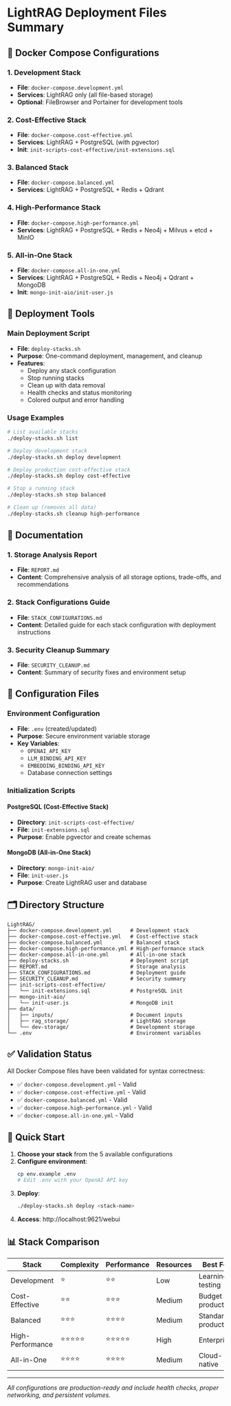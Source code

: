 # LightRAG Deployment Files Summary

## 📁 Docker Compose Configurations

### 1. Development Stack
- **File**: `docker-compose.development.yml`
- **Services**: LightRAG only (all file-based storage)
- **Optional**: FileBrowser and Portainer for development tools

### 2. Cost-Effective Stack  
- **File**: `docker-compose.cost-effective.yml`
- **Services**: LightRAG + PostgreSQL (with pgvector)
- **Init**: `init-scripts-cost-effective/init-extensions.sql`

### 3. Balanced Stack
- **File**: `docker-compose.balanced.yml`
- **Services**: LightRAG + PostgreSQL + Redis + Qdrant

### 4. High-Performance Stack
- **File**: `docker-compose.high-performance.yml`  
- **Services**: LightRAG + PostgreSQL + Redis + Neo4j + Milvus + etcd + MinIO

### 5. All-in-One Stack
- **File**: `docker-compose.all-in-one.yml`
- **Services**: LightRAG + PostgreSQL + Redis + Neo4j + Qdrant + MongoDB
- **Init**: `mongo-init-aio/init-user.js`

## 🚀 Deployment Tools

### Main Deployment Script
- **File**: `deploy-stacks.sh`
- **Purpose**: One-command deployment, management, and cleanup
- **Features**: 
  - Deploy any stack configuration
  - Stop running stacks
  - Clean up with data removal
  - Health checks and status monitoring
  - Colored output and error handling

### Usage Examples
```bash
# List available stacks
./deploy-stacks.sh list

# Deploy development stack
./deploy-stacks.sh deploy development

# Deploy production cost-effective stack  
./deploy-stacks.sh deploy cost-effective

# Stop a running stack
./deploy-stacks.sh stop balanced

# Clean up (removes all data)
./deploy-stacks.sh cleanup high-performance
```

## 📖 Documentation

### 1. Storage Analysis Report
- **File**: `REPORT.md`
- **Content**: Comprehensive analysis of all storage options, trade-offs, and recommendations

### 2. Stack Configurations Guide  
- **File**: `STACK_CONFIGURATIONS.md`
- **Content**: Detailed guide for each stack configuration with deployment instructions

### 3. Security Cleanup Summary
- **File**: `SECURITY_CLEANUP.md`  
- **Content**: Summary of security fixes and environment setup

## 🔧 Configuration Files

### Environment Configuration
- **File**: `.env` (created/updated)
- **Purpose**: Secure environment variable storage
- **Key Variables**:
  - `OPENAI_API_KEY`
  - `LLM_BINDING_API_KEY` 
  - `EMBEDDING_BINDING_API_KEY`
  - Database connection settings

### Initialization Scripts

#### PostgreSQL (Cost-Effective Stack)
- **Directory**: `init-scripts-cost-effective/`
- **File**: `init-extensions.sql`
- **Purpose**: Enable pgvector and create schemas

#### MongoDB (All-in-One Stack)  
- **Directory**: `mongo-init-aio/`
- **File**: `init-user.js`
- **Purpose**: Create LightRAG user and database

## 🗂️ Directory Structure

```
LightRAG/
├── docker-compose.development.yml      # Development stack
├── docker-compose.cost-effective.yml   # Cost-effective stack
├── docker-compose.balanced.yml         # Balanced stack  
├── docker-compose.high-performance.yml # High-performance stack
├── docker-compose.all-in-one.yml       # All-in-one stack
├── deploy-stacks.sh                    # Deployment script
├── REPORT.md                           # Storage analysis
├── STACK_CONFIGURATIONS.md             # Deployment guide
├── SECURITY_CLEANUP.md                 # Security summary
├── init-scripts-cost-effective/
│   └── init-extensions.sql             # PostgreSQL init
├── mongo-init-aio/
│   └── init-user.js                    # MongoDB init
├── data/
│   ├── inputs/                         # Document inputs
│   ├── rag_storage/                    # LightRAG storage
│   └── dev-storage/                    # Development storage
└── .env                                # Environment variables
```

## ✅ Validation Status

All Docker Compose files have been validated for syntax correctness:

- ✅ `docker-compose.development.yml` - Valid
- ✅ `docker-compose.cost-effective.yml` - Valid  
- ✅ `docker-compose.balanced.yml` - Valid
- ✅ `docker-compose.high-performance.yml` - Valid
- ✅ `docker-compose.all-in-one.yml` - Valid

## 🎯 Quick Start

1. **Choose your stack** from the 5 available configurations
2. **Configure environment**:
   ```bash
   cp env.example .env
   # Edit .env with your OpenAI API key
   ```
3. **Deploy**:
   ```bash
   ./deploy-stacks.sh deploy <stack-name>
   ```
4. **Access**: http://localhost:9621/webui

## 📊 Stack Comparison

| Stack | Complexity | Performance | Resources | Best For |
|-------|------------|-------------|-----------|----------|
| Development | ⭐ | ⭐⭐ | Low | Learning, testing |
| Cost-Effective | ⭐⭐ | ⭐⭐⭐ | Medium | Budget production |
| Balanced | ⭐⭐⭐ | ⭐⭐⭐⭐ | Medium | Standard production |
| High-Performance | ⭐⭐⭐⭐⭐ | ⭐⭐⭐⭐⭐ | High | Enterprise |
| All-in-One | ⭐⭐⭐⭐ | ⭐⭐⭐⭐ | Medium | Cloud-native |

---

*All configurations are production-ready and include health checks, proper networking, and persistent volumes.*